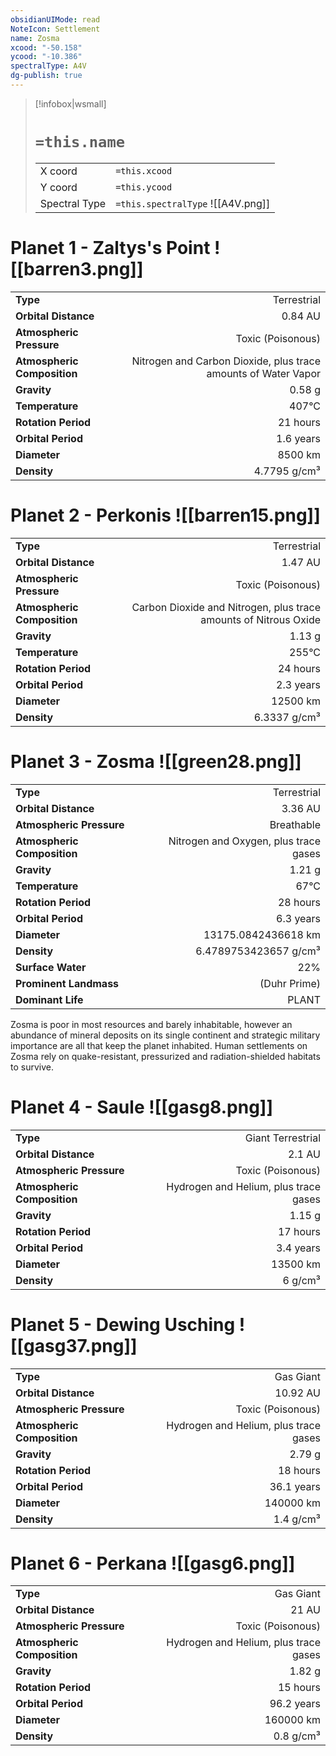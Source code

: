 ```yaml
---
obsidianUIMode: read
NoteIcon: Settlement
name: Zosma
xcood: "-50.158"
ycood: "-10.386"
spectralType: A4V
dg-publish: true
---
```

> [!infobox|wsmall]
> # `=this.name`
> | | |
> | - | - |
> | X coord | `=this.xcood` |
> | Y coord| `=this.ycood` |
> | Spectral Type | `=this.spectralType` ![[A4V.png]] |

# Planet 1 - Zaltys's Point ![[barren3.png]]
|                             |                           |
| --------------------------- | -------------------------:|
| **Type**                    |             Terrestrial |
| **Orbital Distance**        |   0.84 AU |
| **Atmospheric Pressure**    |       Toxic (Poisonous) |
| **Atmospheric Composition** |      Nitrogen and Carbon Dioxide, plus trace amounts of Water Vapor |
| **Gravity**                 |        0.58 g |
| **Temperature**             |    407°C |
| **Rotation Period**         |  21 hours |
| **Orbital Period** | 1.6 years |
| **Diameter**                |      8500 km | 
| **Density**                 |    4.7795 g/cm³ |





# Planet 2 - Perkonis ![[barren15.png]]
|                             |                           |
| --------------------------- | -------------------------:|
| **Type**                    |             Terrestrial |
| **Orbital Distance**        |   1.47 AU |
| **Atmospheric Pressure**    |       Toxic (Poisonous) |
| **Atmospheric Composition** |      Carbon Dioxide and Nitrogen, plus trace amounts of Nitrous Oxide |
| **Gravity**                 |        1.13 g |
| **Temperature**             |    255°C |
| **Rotation Period**         |  24 hours |
| **Orbital Period** | 2.3 years |
| **Diameter**                |      12500 km | 
| **Density**                 |    6.3337 g/cm³ |





# Planet 3 - Zosma ![[green28.png]]
|                             |                           |
| --------------------------- | -------------------------:|
| **Type**                    |             Terrestrial |
| **Orbital Distance**        |   3.36 AU |
| **Atmospheric Pressure**    |       Breathable |
| **Atmospheric Composition** |      Nitrogen and Oxygen, plus trace gases |
| **Gravity**                 |        1.21 g |
| **Temperature**             |    67°C |
| **Rotation Period**         |  28 hours |
| **Orbital Period** | 6.3 years |
| **Diameter**                |      13175.0842436618 km | 
| **Density**                 |    6.4789753423657 g/cm³ |
| **Surface Water**           |           22% | 
| **Prominent Landmass**      |         (Duhr Prime) | 
| **Dominant Life**           |         PLANT |

Zosma is poor in most resources and barely inhabitable, however an abundance of mineral deposits on its single continent and strategic military importance are all that keep the planet inhabited. Human settlements on Zosma rely on quake-resistant, pressurized and radiation-shielded habitats to survive.



# Planet 4 - Saule ![[gasg8.png]]
|                             |                           |
| --------------------------- | -------------------------:|
| **Type**                    |             Giant Terrestrial |
| **Orbital Distance**        |   2.1 AU |
| **Atmospheric Pressure**    |       Toxic (Poisonous) |
| **Atmospheric Composition** |      Hydrogen and Helium, plus trace gases |
| **Gravity**                 |        1.15 g |
| **Rotation Period**         |  17 hours |
| **Orbital Period** | 3.4 years |
| **Diameter**                |      13500 km | 
| **Density**                 |    6 g/cm³ |





# Planet 5 - Dewing Usching ![[gasg37.png]]
|                             |                           |
| --------------------------- | -------------------------:|
| **Type**                    |             Gas Giant |
| **Orbital Distance**        |   10.92 AU |
| **Atmospheric Pressure**    |       Toxic (Poisonous) |
| **Atmospheric Composition** |      Hydrogen and Helium, plus trace gases |
| **Gravity**                 |        2.79 g |
| **Rotation Period**         |  18 hours |
| **Orbital Period** | 36.1 years |
| **Diameter**                |      140000 km | 
| **Density**                 |    1.4 g/cm³ |





# Planet 6 - Perkana ![[gasg6.png]]
|                             |                           |
| --------------------------- | -------------------------:|
| **Type**                    |             Gas Giant |
| **Orbital Distance**        |   21 AU |
| **Atmospheric Pressure**    |       Toxic (Poisonous) |
| **Atmospheric Composition** |      Hydrogen and Helium, plus trace gases |
| **Gravity**                 |        1.82 g |
| **Rotation Period**         |  15 hours |
| **Orbital Period** | 96.2 years |
| **Diameter**                |      160000 km | 
| **Density**                 |    0.8 g/cm³ |





